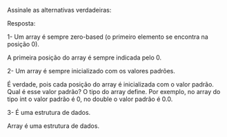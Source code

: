 Assinale as alternativas verdadeiras:

Resposta:

1- Um array é sempre zero-based (o primeiro elemento se encontra na posição 0).


A primeira posição do array é sempre indicada pelo 0.


2- Um array é sempre inicializado com os valores padrões.


É verdade, pois cada posição do array é inicializada com o valor padrão. Qual é esse valor padrão? O tipo do array define. Por exemplo, no array do tipo int o valor padrão é 0, no double o valor padrão é 0.0.


3- É uma estrutura de dados.


Array é uma estrutura de dados.